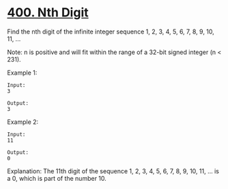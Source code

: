 [400. Nth Digit](https://leetcode.com/problems/nth-digit/description/)
=
Find the nth digit of the infinite integer sequence 1, 2, 3, 4, 5, 6, 7, 8, 9, 10, 11, ...

Note:
n is positive and will fit within the range of a 32-bit signed integer (n < 231).

Example 1:
```apple js
Input:
3

Output:
3
```
Example 2:
```apple js
Input:
11

Output:
0
```

Explanation:
The 11th digit of the sequence 1, 2, 3, 4, 5, 6, 7, 8, 9, 10, 11, ... is a 0, which is part of the number 10.